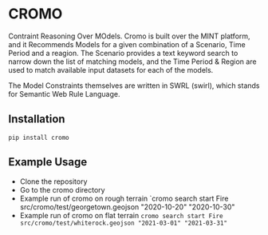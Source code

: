 # CROMO
Contraint Reasoning Over MOdels. Cromo is built over the MINT platform, and it Recommends Models for a given combination of a Scenario, Time Period and a reagion. The Scenario provides a text keyword search to narrow down the list of matching models, and the Time Period & Region are used to match available input datasets for each of the models.

The Model Constraints themselves are written in SWRL (swirl), which stands for Semantic Web Rule Language.

Installation
------------
`pip install cromo`

Example Usage
-------------
* Clone the repository
* Go to the cromo directory
* Example run of cromo on rough terrain
`cromo search start Fire src/cromo/test/georgetown.geojson "2020-10-20" "2020-10-30"
* Example run of cromo on flat terrain
`cromo search start Fire src/cromo/test/whiterock.geojson "2021-03-01" "2021-03-31"`
